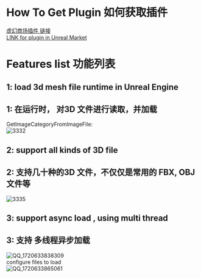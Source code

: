 # How To Get Plugin 如何获取插件
[虚幻商场插件 链接](https://www.unrealengine.com/marketplace/zh-CN/product/image-tools)  
[LINK for plugin in Unreal Market](https://www.unrealengine.com/marketplace/zh-CN/product/image-tools)  

# Features list 功能列表
## 1: load 3d mesh file runtime in Unreal Engine   
## 1: 在运行时， 对3D 文件进行读取，并加载    
GetImageCategoryFromImageFile:   
![3332](https://github.com/WanWanHa/MarketPlaceDemo/assets/8192020/2860ed3f-7385-46ee-996b-4fbdbee24274)      


## 2: support all kinds of 3D file   
## 2: 支持几十种的3D 文件，不仅仅是常用的 FBX, OBJ 文件等   
![3335](https://github.com/WanWanHa/MarketPlaceDemo/assets/8192020/f5f3c342-29e7-4bc6-90c4-de34bae37772)    



## 3: support  async load , using multi thread       
## 3: 支持 多线程异步加载     
![QQ_1720633838309](https://github.com/WanWanHa/MarketPlaceDemo/assets/8192020/61b329e3-0abb-4749-a06c-7f3cd37e92d6)    
configure files to load     
![QQ_1720633865061](https://github.com/WanWanHa/MarketPlaceDemo/assets/8192020/e92e1948-c770-4290-b71c-58a62bbeb503)    


